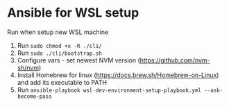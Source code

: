 # Ansible for WSL setup
Run when setup new WSL machine
1) Run `sudo chmod +x -R ./cli/`
2) Run `sudo ./cli/bootstrap.sh`
3) Configure vars - set newest NVM version (https://github.com/nvm-sh/nvm)
4) Install Homebrew for linux (https://docs.brew.sh/Homebrew-on-Linux) and add its executable to PATH
5) Run `ansible-playbook wsl-dev-environment-setup-playbook.yml --ask-become-pass`